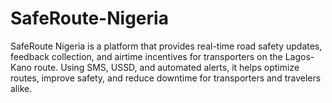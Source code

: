 # SafeRoute-Nigeria
SafeRoute Nigeria is a platform that provides real-time road safety updates, feedback collection, and airtime incentives for transporters on the Lagos-Kano route. Using SMS, USSD, and automated alerts, it helps optimize routes, improve safety, and reduce downtime for transporters and travelers alike.
